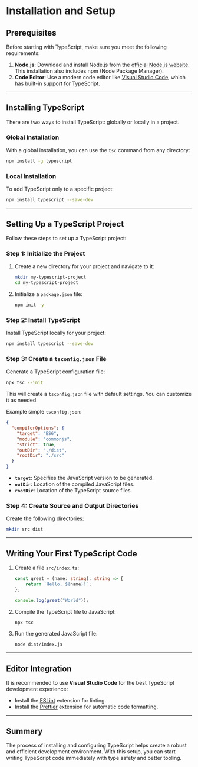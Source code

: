 
# Installation and Setup

## Prerequisites
Before starting with TypeScript, make sure you meet the following requirements:
1. **Node.js**: Download and install Node.js from the [official Node.js website](https://nodejs.org). This installation also includes npm (Node Package Manager).
2. **Code Editor**: Use a modern code editor like [Visual Studio Code](https://code.visualstudio.com/), which has built-in support for TypeScript.

---

## Installing TypeScript
There are two ways to install TypeScript: globally or locally in a project.

### Global Installation
With a global installation, you can use the `tsc` command from any directory:
```bash
npm install -g typescript
```

### Local Installation
To add TypeScript only to a specific project:
```bash
npm install typescript --save-dev
```

---

## Setting Up a TypeScript Project
Follow these steps to set up a TypeScript project:

### Step 1: Initialize the Project
1. Create a new directory for your project and navigate to it:
   ```bash
   mkdir my-typescript-project
   cd my-typescript-project
   ```

2. Initialize a `package.json` file:
   ```bash
   npm init -y
   ```

### Step 2: Install TypeScript
Install TypeScript locally for your project:
```bash
npm install typescript --save-dev
```

### Step 3: Create a `tsconfig.json` File
Generate a TypeScript configuration file:
```bash
npx tsc --init
```

This will create a `tsconfig.json` file with default settings. You can customize it as needed.

Example simple `tsconfig.json`:
```json
{
  "compilerOptions": {
    "target": "ES6",
    "module": "commonjs",
    "strict": true,
    "outDir": "./dist",
    "rootDir": "./src"
  }
}
```
- **`target`**: Specifies the JavaScript version to be generated.
- **`outDir`**: Location of the compiled JavaScript files.
- **`rootDir`**: Location of the TypeScript source files.

### Step 4: Create Source and Output Directories
Create the following directories:
```bash
mkdir src dist
```

---

## Writing Your First TypeScript Code
1. Create a file `src/index.ts`:
   ```typescript
   const greet = (name: string): string => {
       return `Hello, ${name}!`;
   };

   console.log(greet("World"));
   ```

2. Compile the TypeScript file to JavaScript:
   ```bash
   npx tsc
   ```

3. Run the generated JavaScript file:
   ```bash
   node dist/index.js
   ```

---

## Editor Integration
It is recommended to use **Visual Studio Code** for the best TypeScript development experience:
- Install the [ESLint](https://marketplace.visualstudio.com/items?itemName=dbaeumer.vscode-eslint) extension for linting.
- Install the [Prettier](https://marketplace.visualstudio.com/items?itemName=esbenp.prettier-vscode) extension for automatic code formatting.

---

## Summary
The process of installing and configuring TypeScript helps create a robust and efficient development environment. With this setup, you can start writing TypeScript code immediately with type safety and better tooling.
